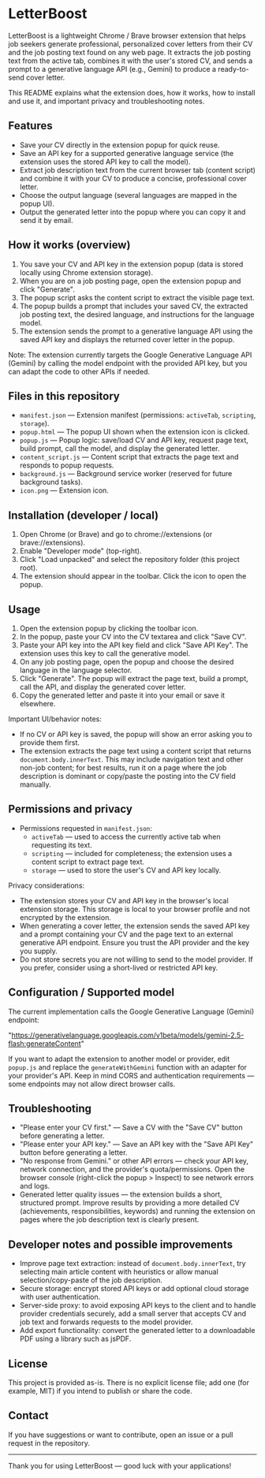 # LetterBoost

LetterBoost is a lightweight Chrome / Brave browser extension that helps job seekers generate professional, personalized cover letters from their CV and the job posting text found on any web page. It extracts the job posting text from the active tab, combines it with the user's stored CV, and sends a prompt to a generative language API (e.g., Gemini) to produce a ready-to-send cover letter.

This README explains what the extension does, how it works, how to install and use it, and important privacy and troubleshooting notes.

## Features

- Save your CV directly in the extension popup for quick reuse.
- Save an API key for a supported generative language service (the extension uses the stored API key to call the model).
- Extract job description text from the current browser tab (content script) and combine it with your CV to produce a concise, professional cover letter.
- Choose the output language (several languages are mapped in the popup UI).
- Output the generated letter into the popup where you can copy it and send it by email.

## How it works (overview)

1. You save your CV and API key in the extension popup (data is stored locally using Chrome extension storage).
2. When you are on a job posting page, open the extension popup and click "Generate".
3. The popup script asks the content script to extract the visible page text.
4. The popup builds a prompt that includes your saved CV, the extracted job posting text, the desired language, and instructions for the language model.
5. The extension sends the prompt to a generative language API using the saved API key and displays the returned cover letter in the popup.

Note: The extension currently targets the Google Generative Language API (Gemini) by calling the model endpoint with the provided API key, but you can adapt the code to other APIs if needed.

## Files in this repository

- `manifest.json` — Extension manifest (permissions: `activeTab`, `scripting`, `storage`).
- `popup.html` — The popup UI shown when the extension icon is clicked.
- `popup.js` — Popup logic: save/load CV and API key, request page text, build prompt, call the model, and display the generated letter.
- `content_script.js` — Content script that extracts the page text and responds to popup requests.
- `background.js` — Background service worker (reserved for future background tasks).
- `icon.png` — Extension icon.

## Installation (developer / local)

1. Open Chrome (or Brave) and go to chrome://extensions (or brave://extensions).
2. Enable "Developer mode" (top-right).
3. Click "Load unpacked" and select the repository folder (this project root).
4. The extension should appear in the toolbar. Click the icon to open the popup.

## Usage

1. Open the extension popup by clicking the toolbar icon.
2. In the popup, paste your CV into the CV textarea and click "Save CV".
3. Paste your API key into the API key field and click "Save API Key". The extension uses this key to call the generative model.
4. On any job posting page, open the popup and choose the desired language in the language selector.
5. Click "Generate". The popup will extract the page text, build a prompt, call the API, and display the generated cover letter.
6. Copy the generated letter and paste it into your email or save it elsewhere.

Important UI/behavior notes:
- If no CV or API key is saved, the popup will show an error asking you to provide them first.
- The extension extracts the page text using a content script that returns `document.body.innerText`. This may include navigation text and other non-job content; for best results, run it on a page where the job description is dominant or copy/paste the posting into the CV field manually.

## Permissions and privacy

- Permissions requested in `manifest.json`:
	- `activeTab` — used to access the currently active tab when requesting its text.
	- `scripting` — included for completeness; the extension uses a content script to extract page text.
	- `storage` — used to store the user's CV and API key locally.

Privacy considerations:
- The extension stores your CV and API key in the browser's local extension storage. This storage is local to your browser profile and not encrypted by the extension.
- When generating a cover letter, the extension sends the saved API key and a prompt containing your CV and the page text to an external generative API endpoint. Ensure you trust the API provider and the key you supply.
- Do not store secrets you are not willing to send to the model provider. If you prefer, consider using a short-lived or restricted API key.

## Configuration / Supported model

The current implementation calls the Google Generative Language (Gemini) endpoint:

"https://generativelanguage.googleapis.com/v1beta/models/gemini-2.5-flash:generateContent"

If you want to adapt the extension to another model or provider, edit `popup.js` and replace the `generateWithGemini` function with an adapter for your provider's API. Keep in mind CORS and authentication requirements — some endpoints may not allow direct browser calls.

## Troubleshooting

- "Please enter your CV first." — Save a CV with the "Save CV" button before generating a letter.
- "Please enter your API key." — Save an API key with the "Save API Key" button before generating a letter.
- "No response from Gemini." or other API errors — check your API key, network connection, and the provider's quota/permissions. Open the browser console (right-click the popup > Inspect) to see network errors and logs.
- Generated letter quality issues — the extension builds a short, structured prompt. Improve results by providing a more detailed CV (achievements, responsibilities, keywords) and running the extension on pages where the job description text is clearly present.

## Developer notes and possible improvements

- Improve page text extraction: instead of `document.body.innerText`, try selecting main article content with heuristics or allow manual selection/copy-paste of the job description.
- Secure storage: encrypt stored API keys or add optional cloud storage with user authentication.
- Server-side proxy: to avoid exposing API keys to the client and to handle provider credentials securely, add a small server that accepts CV and job text and forwards requests to the model provider.
- Add export functionality: convert the generated letter to a downloadable PDF using a library such as jsPDF.

## License

This project is provided as-is. There is no explicit license file; add one (for example, MIT) if you intend to publish or share the code.

## Contact

If you have suggestions or want to contribute, open an issue or a pull request in the repository.

---

Thank you for using LetterBoost — good luck with your applications!

